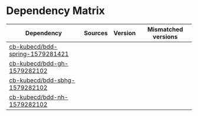 # Dependency Matrix

Dependency | Sources | Version | Mismatched versions
---------- | ------- | ------- | -------------------
[cb-kubecd/bdd-spring-1579281421](https://github.com/cb-kubecd/bdd-spring-1579281421.git) |  | []() | 
[cb-kubecd/bdd-gh-1579282102](https://github.com/cb-kubecd/bdd-gh-1579282102.git) |  | []() | 
[cb-kubecd/bdd-sbhg-1579282102](https://github.com/cb-kubecd/bdd-sbhg-1579282102.git) |  | []() | 
[cb-kubecd/bdd-nh-1579282102](https://github.com/cb-kubecd/bdd-nh-1579282102.git) |  | []() | 
